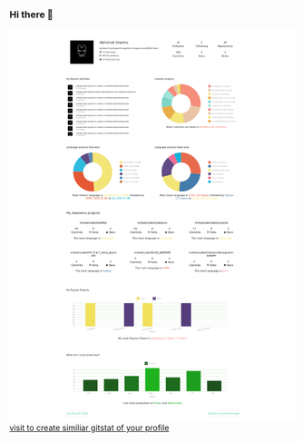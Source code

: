 ### Hi there 👋
![Screenshot](mrhashcoder_profile2.png)
<a href="https://gitstats.me"> visit to create similiar gitstat of your profile </a>
